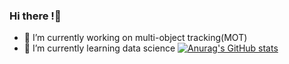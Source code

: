 ### Hi there !👋
- 🔭 I’m currently working on multi-object tracking(MOT)
- 🌱 I’m currently learning data science
[![Anurag's GitHub stats](https://github-readme-stats.vercel.app/api?GitRooky)](https://github.com/anuraghazra/github-readme-stats)
<!--
**GitRooky/GitRooky** is a ✨ _special_ ✨ repository because its `README.md` (this file) appears on your GitHub profile.

Here are some ideas to get you started:

- 🔭 I’m currently working on ...
- 🌱 I’m currently learning ...
- 👯 I’m looking to collaborate on ...
- 🤔 I’m looking for help with ...
- 💬 Ask me about ...
- 📫 How to reach me: ...
- 😄 Pronouns: ...
- ⚡ Fun fact: ...
-->
